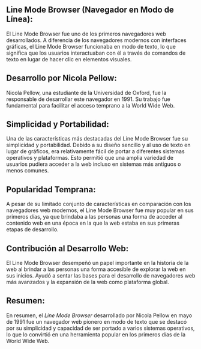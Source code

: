 ## **Line Mode Browser (Navegador en Modo de Línea):** 
El Line Mode Browser fue uno de los primeros navegadores web desarrollados. A diferencia de los navegadores modernos con interfaces gráficas, el Line Mode Browser funcionaba en modo de texto, lo que significa que los usuarios interactuaban con él a través de comandos de texto en lugar de hacer clic en elementos visuales.

## **Desarrollo por Nicola Pellow:** 
Nicola Pellow, una estudiante de la Universidad de Oxford, fue la responsable de desarrollar este navegador en 1991. Su trabajo fue fundamental para facilitar el acceso temprano a la World Wide Web.

## **Simplicidad y Portabilidad:** 
Una de las características más destacadas del Line Mode Browser fue su simplicidad y portabilidad. Debido a su diseño sencillo y al uso de texto en lugar de gráficos, era relativamente fácil de portar a diferentes sistemas operativos y plataformas. Esto permitió que una amplia variedad de usuarios pudiera acceder a la web incluso en sistemas más antiguos o menos comunes.

## **Popularidad Temprana:** 
A pesar de su limitado conjunto de características en comparación con los navegadores web modernos, el Line Mode Browser fue muy popular en sus primeros días, ya que brindaba a las personas una forma de acceder al contenido web en una época en la que la web estaba en sus primeras etapas de desarrollo.

## **Contribución al Desarrollo Web:** 
El Line Mode Browser desempeñó un papel importante en la historia de la web al brindar a las personas una forma accesible de explorar la web en sus inicios. Ayudó a sentar las bases para el desarrollo de navegadores web más avanzados y la expansión de la web como plataforma global.

## **Resumen:**
En resumen, el *Line Mode Browser* desarrollado por Nicola Pellow en mayo de 1991 fue un navegador web pionero en modo de texto que se destacó por su simplicidad y capacidad de ser portado a varios sistemas operativos, lo que lo convirtió en una herramienta popular en los primeros días de la World Wide Web.